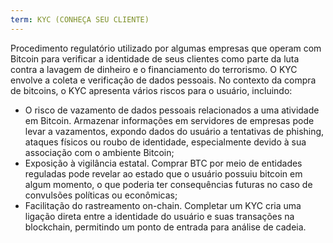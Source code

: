 ```yaml
---
term: KYC (CONHEÇA SEU CLIENTE)
---
```


Procedimento regulatório utilizado por algumas empresas que operam com Bitcoin para verificar a identidade de seus clientes como parte da luta contra a lavagem de dinheiro e o financiamento do terrorismo. O KYC envolve a coleta e verificação de dados pessoais. No contexto da compra de bitcoins, o KYC apresenta vários riscos para o usuário, incluindo:
* O risco de vazamento de dados pessoais relacionados a uma atividade em Bitcoin. Armazenar informações em servidores de empresas pode levar a vazamentos, expondo dados do usuário a tentativas de phishing, ataques físicos ou roubo de identidade, especialmente devido à sua associação com o ambiente Bitcoin;
* Exposição à vigilância estatal. Comprar BTC por meio de entidades reguladas pode revelar ao estado que o usuário possuiu bitcoin em algum momento, o que poderia ter consequências futuras no caso de convulsões políticas ou econômicas;
* Facilitação do rastreamento on-chain. Completar um KYC cria uma ligação direta entre a identidade do usuário e suas transações na blockchain, permitindo um ponto de entrada para análise de cadeia.